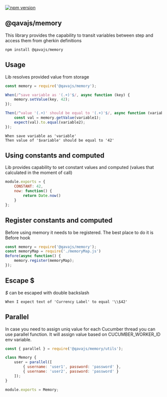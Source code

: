 [![npm version](https://badge.fury.io/js/@qavajs%2Fmemory.svg)](https://badge.fury.io/js/@qavajs%2Fmemory)

## @qavajs/memory

This library provides the capability to transit variables between step and access them from gherkin definitions

`npm install @qavajs/memory`
## Usage
       
Lib resolves provided value from storage
```javascript
const memory = require('@qavajs/memory');

When(/^save variable as '(.+)'$/, async function (key) {
    memory.setValue(key, 42);
});

Then(/^value '(.+)' should be equal to '(.+)'$/, async function (variable1, variable2) {
    const val = memory.getValue(variable1);
    expect(val).to.equal(variable2);
});
```

```gherkin
When save variable as 'variable'
Then value of '$variable' should be equal to '42'
```

## Using constants and computed

Lib provides capability to set constant values and computed (values that calculated in the moment of call)
```javascript
module.exports = {
    CONSTANT: 42,
    now: function() {
        return Date.now()
    }
};
```
## Register constants and computed
Before using memory it needs to be registered. The best place to do it is Before hook

```javascript
const memory = require('@qavajs/memory');
const memoryMap = require('./memoryMap.js')
Before(async function() {
    memory.register(memoryMap);
});
```

## Escape $
_$_ can be escaped with double backslash

```Gherkin
When I expect text of 'Currency Label' to equal '\\$42'
```

## Parallel
In case you need to assign uniq value for each Cucumber thread you can use parallel function.
It will assign value based on CUCUMBER_WORKER_ID env variable. 

```javascript
const { parallel } = require('@qavajs/memory/utils');

class Memory {
    user = parallel([
        { username: 'user1', password: 'password' },
        { username: 'user2', password: 'password' }
    ]);
}

module.exports = Memory;
```
